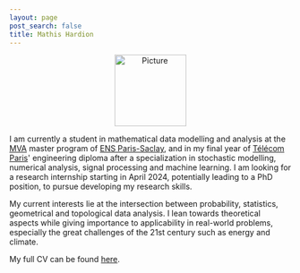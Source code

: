 ```yaml
---
layout: page
post_search: false
title: Mathis Hardion
---
```

<p style="text-align: center;"><img src="https://mhardion.github.io/assets/img/pro.jpg" alt="Picture" width="128"></p>

I am currently a student in mathematical data modelling and analysis at the [MVA](https://www.master-mva.com) master program of [ENS Paris-Saclay](https://ens-paris-saclay.fr), and in my final year of [Télécom Paris](https://www.telecom-paris.fr)' engineering diploma after a specialization in stochastic modelling, numerical analysis, signal processing and machine learning. I am looking for a research internship starting in April 2024, potentially leading to a PhD position, to pursue developing my research skills.

My current interests lie at the intersection between probability, statistics, geometrical and topological data analysis. I lean towards theoretical aspects while giving importance to applicability in real-world problems, especially the great challenges of the 21st century such as energy and climate.

My full CV can be found [here](assets/pdf/cv.pdf).
